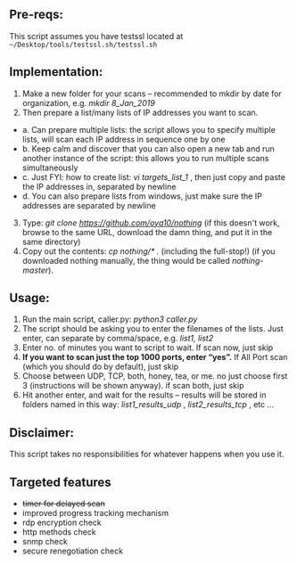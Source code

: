 ## Pre-reqs:
This script assumes you have testssl located at `~/Desktop/tools/testssl.sh/testssl.sh`

## Implementation:
1. Make a new folder for your scans – recommended to mkdir by date for organization, e.g. *mkdir 8_Jan_2019*
2. Then prepare a list/many lists of IP addresses you want to scan.
  * a. Can prepare multiple lists: the script allows you to specify multiple lists, will scan each IP address in sequence one by one
  * b.	Keep calm and discover that you can also open a new tab and run another instance of the script: this allows you to run multiple scans simultaneously
  * c.	Just FYI: how to create list: *vi targets_list_1* , then just copy and paste the IP addresses in, separated by newline
  * d.	You can also prepare lists from windows, just make sure the IP addresses are separated by newline
3. Type: _git clone https://github.com/oya10/nothing_ (if this doesn't work, browse to the same URL, download the damn thing, and put it in the same directory)
4. Copy out the contents: _cp nothing/* ._ (including the full-stop!) (if you downloaded nothing manually, the thing would be called _nothing-master_).

## Usage:
1. Run the main script, caller.py: _python3 caller.py_
2. The script should be asking you to enter the filenames of the lists. Just enter, can separate by comma/space, e.g. *list1, list2*
3. Enter no. of minutes you want to script to wait. If scan now, just skip
4. **If you want to scan just the top 1000 ports, enter “yes”.** If All Port scan (which you should do by default), just skip
5. Choose between UDP, TCP, both, honey, tea, or me. no just choose first 3 (instructions will be shown anyway). if scan both, just skip
6. Hit another enter, and wait for the results – results will be stored in folders named in this way: _list1_results_udp_ , _list2_results_tcp_ , etc …

## Disclaimer:
This script takes no responsibilities for whatever happens when you use it.

## Targeted features
- ~~timer for delayed scan~~
- improved progress tracking mechanism
- rdp encryption check
- http methods check
- snmp check
- secure renegotiation check
